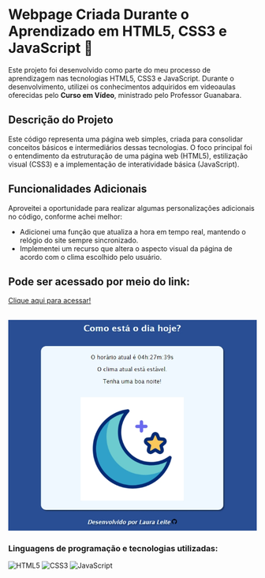 <h1>Webpage Criada Durante o Aprendizado em HTML5, CSS3 e JavaScript 👾</h1>
    <p>Este projeto foi desenvolvido como parte do meu processo de aprendizagem nas tecnologias HTML5, CSS3 e JavaScript. Durante o desenvolvimento, utilizei os conhecimentos adquiridos em videoaulas oferecidas pelo <strong>Curso em Vídeo</strong>, ministrado pelo Professor Guanabara.</p>
    
  <h2>Descrição do Projeto</h2>
  <p>Este código representa uma página web simples, criada para consolidar conceitos básicos e intermediários dessas tecnologias. O foco principal foi o entendimento da estruturação de uma página web (HTML5), estilização visual (CSS3) e a implementação de interatividade básica (JavaScript).</p>
  <h2>Funcionalidades Adicionais</h2>
    <p>Aproveitei a oportunidade para realizar algumas personalizações adicionais no código, conforme achei melhor:</p>
    <ul>
        <li>Adicionei uma função que atualiza a hora em tempo real, mantendo o relógio do site sempre sincronizado.</li>
        <li>Implementei um recurso que altera o aspecto visual da página de acordo com o clima escolhido pelo usuário.</li>
    </ul>
<h2>Pode ser acessado por meio do link: </h2>
  <p> <a href="https://lauragpse.github.io/javascript---curso-em-video---webpage/" target="_blank" >Clique aqui para acessar!</a></p>  
<br>
<img src='https://github.com/Lauragpse/javascript---curso-em-video---webpage/blob/main/img/cursoemvideo.jpeg' width='750px' >
<br>
<h3>Linguagens de programação e tecnologias utilizadas:</h3>

![HTML5](https://img.shields.io/badge/-HTML5-000?style=for-the-badge&logo=html5)
![CSS3](https://img.shields.io/badge/-CSS3-000?style=for-the-badge&logo=css3)
![JavaScript](https://img.shields.io/badge/-JavaScript-000?style=for-the-badge&logo=javascript)
<br>
